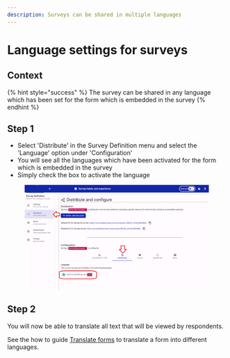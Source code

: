 ```yaml
---
description: Surveys can be shared in multiple languages
---
```


# Language settings for surveys

## Context

{% hint style="success" %}
The survey can be shared in any language which has been set for the form which is embedded in the survey
{% endhint %}

## Step 1

* Select 'Distribute' in the Survey Definition menu and select the 'Language' option under 'Configuration'
* You will see all the languages which have been activated for the form which is embedded in the survey
* Simply check the box to activate the language&#x20;

<figure><img src="../../../.gitbook/assets/image (3).png" alt=""><figcaption></figcaption></figure>

## Step 2

You will now be able to translate all text that will be viewed by respondents.

See the how to guide [Translate forms](../form-editor/translate-forms.md) to translate a form into different languages.
